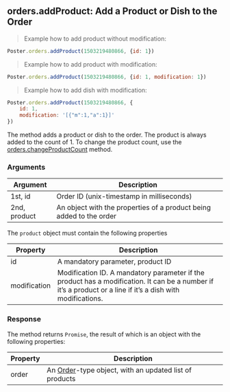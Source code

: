 ## orders.addProduct: Add a Product or Dish to the Order

> Example how to add product without modification:

```javascript
Poster.orders.addProduct(1503219480866, {id: 1})
```

> Example how to add product with modification:

```javascript
Poster.orders.addProduct(1503219480866, {id: 1, modification: 1})
```

> Example how to add dish with modification:

```javascript
Poster.orders.addProduct(1503219480866, {
    id: 1, 
    modification: '[{"m":1,"a":1}]'
})
```

The method adds a product or dish to the order. The product is always added to the count of 1. To change the product count, use the [orders.changeProductCount](/en/docs/v3/pos/orders/orders-changeProductCount) method.

### Arguments

Argument | Description
-------- | -----------
1st, id | Order ID (unix-timestamp in milliseconds)
2nd, product | An object with the properties of a product being added to the order

The `product` object must contain the following properties

Property | Description
-------- | -----------
id | A mandatory parameter, product ID
modification | Modification ID. A mandatory parameter if the product has a modification. It can be a number if it’s a product or a line if it’s a dish with modifications.

### Response

The method returns `Promise`, the result of which is an object with the following properties:

Property | Description
-------- | -----------
order | An [Order](/en/docs/v3/pos/types/order)-type object, with an updated list of products


